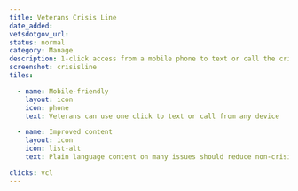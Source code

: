 ```yaml
---
title: Veterans Crisis Line
date_added:
vetsdotgov_url:
status: normal
category: Manage
description: 1-click access from a mobile phone to text or call the crisis line
screenshot: crisisline
tiles:

  - name: Mobile-friendly
    layout: icon
    icon: phone
    text: Veterans can use one click to text or call from any device

  - name: Improved content
    layout: icon
    icon: list-alt
    text: Plain language content on many issues should reduce non-crisis calls

clicks: vcl
---
```

